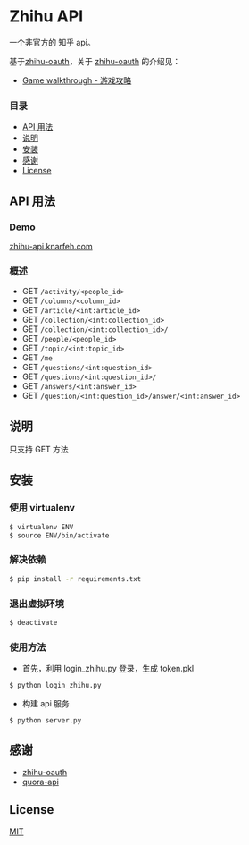# Zhihu API

一个非官方的 知乎 api。

基于[zhihu-oauth](https://github.com/7sDream/zhihu-oauth)，关于 [zhihu-oauth](https://github.com/7sDream/zhihu-oauth) 的介绍见：

* [Game walkthrough - 游戏攻略](http://zhihu-oauth.readthedocs.io/zh_CN/latest/for-dev/oauth/game.html)

### 目录
* [API 用法](#api-用法)
* [说明](#说明)
* [安装](#安装)
* [感谢](#感谢)
* [License](#license)

## API 用法
### Demo

[zhihu-api.knarfeh.com](http://zhihu-api.knarfeh.com)

### 概述

* GET `/activity/<people_id>`
* GET `/columns/<column_id>`
* GET `/article/<int:article_id>`
* GET `/collection/<int:collection_id>`
* GET `/collection/<int:collection_id>/`
* GET `/people/<people_id>`
* GET `/topic/<int:topic_id>`
* GET `/me`
* GET `/questions/<int:question_id>`
* GET `/questions/<int:question_id>/`
* GET `/answers/<int:answer_id>`
* GET `/question/<int:question_id>/answer/<int:answer_id>`


## 说明

只支持 GET 方法

## 安装

### 使用 virtualenv

```bash
$ virtualenv ENV
$ source ENV/bin/activate
```

### 解决依赖

```bash
$ pip install -r requirements.txt
```

### 退出虚拟环境

```bash
$ deactivate
```

### 使用方法

* 首先，利用 login_zhihu.py 登录，生成 token.pkl  

```bash
$ python login_zhihu.py
```

* 构建 api 服务

```
$ python server.py
```

## 感谢

* [zhihu-oauth](https://github.com/7sDream/zhihu-oauth)
* [quora-api](https://github.com/csu/quora-api)

## License

[MIT](./LICENSE)

